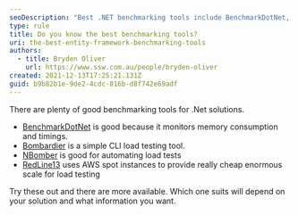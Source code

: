 ```yaml
---
seoDescription: "Best .NET benchmarking tools include BenchmarkDotNet, Bombardier, NBomber, and RedLine13, offering memory consumption and timing monitoring, simple CLI load testing, automated load tests, and cost-effective scale for load testing."
type: rule
title: Do you know the best benchmarking tools?
uri: the-best-entity-framework-benchmarking-tools
authors:
  - title: Bryden Oliver
    url: https://www.ssw.com.au/people/bryden-oliver
created: 2021-12-13T17:25:21.131Z
guid: b9b82b1e-9de2-4cdc-816b-d8f742e69adf
---
```

There are plenty of good benchmarking tools for .Net solutions.

<!--endintro-->

* [BenchmarkDotNet](https://github.com/dotnet/BenchmarkDotNet) is good because it monitors memory consumption and timings.
* [Bombardier](https://github.com/codesenberg/bombardier) is a simple CLI load testing tool.
* [NBomber](https://nbomber.com/) is good for automating load tests
* [RedLine13](https://www.redline13.com/) uses AWS spot instances to provide really cheap enormous scale for load testing

Try these out and there are more available. Which one suits will depend on your solution and what information you want.
